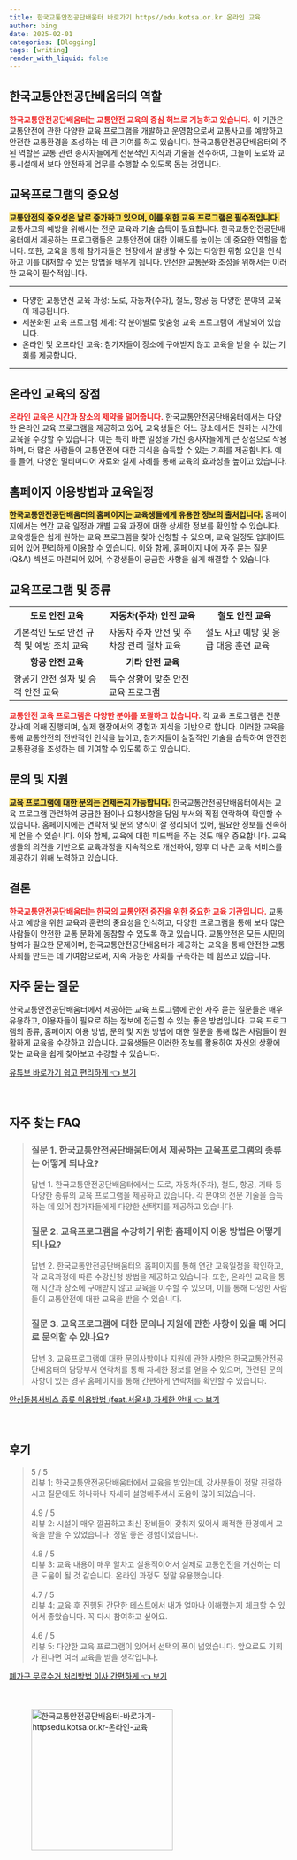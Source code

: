 ```yaml
---
title: 한국교통안전공단배움터 바로가기 https//edu.kotsa.or.kr 온라인 교육
author: bing
date: 2025-02-01
categories: [Blogging]
tags: [writing]
render_with_liquid: false
---
```



<h2 id='한국교통안전공단배움터의 역할'>한국교통안전공단배움터의 역할</h2>

<p><b><span style="color: #ee2323;">한국교통안전공단배움터는 교통안전 교육의 중심 허브로 기능하고 있습니다.</span></b> 이 기관은 교통안전에 관한 다양한 교육 프로그램을 개발하고 운영함으로써 교통사고를 예방하고 안전한 교통환경을 조성하는 데 큰 기여를 하고 있습니다. 한국교통안전공단배움터의 주된 역할은 교통 관련 종사자들에게 전문적인 지식과 기술을 전수하여, 그들이 도로와 교통시설에서 보다 안전하게 업무를 수행할 수 있도록 돕는 것입니다.</p>

<h2 id='교육프로그램의 중요성'>교육프로그램의 중요성</h2>

<p><b><span style="background-color: #ffe066;">교통안전의 중요성은 날로 증가하고 있으며, 이를 위한 교육 프로그램은 필수적입니다.</span></b> 교통사고의 예방을 위해서는 전문 교육과 기술 습득이 필요합니다. 한국교통안전공단배움터에서 제공하는 프로그램들은 교통안전에 대한 이해도를 높이는 데 중요한 역할을 합니다. 또한, 교육을 통해 참가자들은 현장에서 발생할 수 있는 다양한 위험 요인을 인식하고 이를 대처할 수 있는 방법을 배우게 됩니다. 안전한 교통문화 조성을 위해서는 이러한 교육이 필수적입니다.</p>

<hr />

<ul>
    <li>다양한 교통안전 교육 과정: 도로, 자동차(주차), 철도, 항공 등 다양한 분야의 교육이 제공됩니다.</li>
    <li>세분화된 교육 프로그램 체계: 각 분야별로 맞춤형 교육 프로그램이 개발되어 있습니다.</li>
    <li>온라인 및 오프라인 교육: 참가자들이 장소에 구애받지 않고 교육을 받을 수 있는 기회를 제공합니다.</li>
</ul>

<hr />

<h2 id='온라인 교육의 장점'>온라인 교육의 장점</h2>

<p><b><span style="color: #ee2323;">온라인 교육은 시간과 장소의 제약을 덜어줍니다.</span></b> 한국교통안전공단배움터에서는 다양한 온라인 교육 프로그램을 제공하고 있어, 교육생들은 어느 장소에서든 원하는 시간에 교육을 수강할 수 있습니다. 이는 특히 바쁜 일정을 가진 종사자들에게 큰 장점으로 작용하며, 더 많은 사람들이 교통안전에 대한 지식을 습득할 수 있는 기회를 제공합니다. 예를 들어, 다양한 멀티미디어 자료와 실제 사례를 통해 교육의 효과성을 높이고 있습니다.</p>

<h2 id='홈페이지 이용방법과 교육일정'>홈페이지 이용방법과 교육일정</h2>

<p><b><span style="background-color: #ffe066;">한국교통안전공단배움터의 홈페이지는 교육생들에게 유용한 정보의 출처입니다.</span></b> 홈페이지에서는 연간 교육 일정과 개별 교육 과정에 대한 상세한 정보를 확인할 수 있습니다. 교육생들은 쉽게 원하는 교육 프로그램을 찾아 신청할 수 있으며, 교육 일정도 업데이트되어 있어 편리하게 이용할 수 있습니다. 이와 함께, 홈페이지 내에 자주 묻는 질문(Q&A) 섹션도 마련되어 있어, 수강생들이 궁금한 사항을 쉽게 해결할 수 있습니다.</p>

<h2 id='교육프로그램 및 종류'>교육프로그램 및 종류</h2>

<table>
    <tr>
        <td style="text-align: center; height: 17px;"><b>도로 안전 교육</b></td>
        <td style="text-align: center; height: 17px;"><b>자동차(주차) 안전 교육</b></td>
        <td style="text-align: center; height: 17px;"><b>철도 안전 교육</b></td>
    </tr>
    <tr>
        <td>기본적인 도로 안전 규칙 및 예방 조치 교육</td>
        <td>자동차 주차 안전 및 주차장 관리 절차 교육</td>
        <td>철도 사고 예방 및 응급 대응 훈련 교육</td>
    </tr>
    <tr>
        <td style="text-align: center; height: 17px;"><b>항공 안전 교육</b></td>
        <td style="text-align: center; height: 17px;"><b>기타 안전 교육</b></td>
        <td>&nbsp;</td>
    </tr>
    <tr>
        <td>항공기 안전 절차 및 승객 안전 교육</td>
        <td>특수 상황에 맞춘 안전 교육 프로그램</td>
        <td>&nbsp;</td>
    </tr>
</table>

<p><b><span style="color: #ee2323;">교통안전 교육 프로그램은 다양한 분야를 포괄하고 있습니다.</span></b> 각 교육 프로그램은 전문 강사에 의해 진행되며, 실제 현장에서의 경험과 지식을 기반으로 합니다. 이러한 교육을 통해 교통안전의 전반적인 인식을 높이고, 참가자들이 실질적인 기술을 습득하여 안전한 교통환경을 조성하는 데 기여할 수 있도록 하고 있습니다.</p>

<h2 id='문의 및 지원'>문의 및 지원</h2>

<p><b><span style="background-color: #ffe066;">교육 프로그램에 대한 문의는 언제든지 가능합니다.</span></b> 한국교통안전공단배움터에서는 교육 프로그램 관련하여 궁금한 점이나 요청사항을 담임 부서와 직접 연락하여 확인할 수 있습니다. 홈페이지에는 연락처 및 문의 양식이 잘 정리되어 있어, 필요한 정보를 신속하게 얻을 수 있습니다. 이와 함께, 교육에 대한 피드백을 주는 것도 매우 중요합니다. 교육생들의 의견을 기반으로 교육과정을 지속적으로 개선하여, 향후 더 나은 교육 서비스를 제공하기 위해 노력하고 있습니다.</p>

<h2 id='결론'>결론</h2>

<p><b><span style="color: #ee2323;">한국교통안전공단배움터는 한국의 교통안전 증진을 위한 중요한 교육 기관입니다.</span></b> 교통사고 예방을 위한 교육과 훈련의 중요성을 인식하고, 다양한 프로그램을 통해 보다 많은 사람들이 안전한 교통 문화에 동참할 수 있도록 하고 있습니다. 교통안전은 모든 시민의 참여가 필요한 문제이며, 한국교통안전공단배움터가 제공하는 교육을 통해 안전한 교통 사회를 만드는 데 기여함으로써, 지속 가능한 사회를 구축하는 데 힘쓰고 있습니다.</p>

<h2 id='자주 묻는 질문'>자주 묻는 질문</h2>

<p>한국교통안전공단배움터에서 제공하는 교육 프로그램에 관한 자주 묻는 질문들은 매우 유용하고, 이용자들이 필요로 하는 정보에 접근할 수 있는 좋은 방법입니다. 교육 프로그램의 종류, 홈페이지 이용 방법, 문의 및 지원 방법에 대한 질문을 통해 많은 사람들이 원활하게 교육을 수강하고 있습니다. 교육생들은 이러한 정보를 활용하여 자신의 상황에 맞는 교육을 쉽게 찾아보고 수강할 수 있습니다.</p>


<p><a class="click-button" title="유튜브 바로가기 쉽고 편리하게" href="https://yellowplanner.github.io/posts/%EC%9C%A0%ED%8A%9C%EB%B8%8C-%EB%B0%94%EB%A1%9C%EA%B0%80%EA%B8%B0-%EC%89%BD%EA%B3%A0-%ED%8E%B8%EB%A6%AC%ED%95%98%EA%B2%8C/" rel="dofollow">유튜브 바로가기 쉽고 편리하게 👈 보기</a></p><br>
<h2 id='자주_찾는_FAQ'>자주 찾는 FAQ</h2>
<div itemscope="" itemtype="https://schema.org/FAQPage"> 
<blockquote> 
<div itemscope="" itemprop="mainEntity" itemtype="https://schema.org/Question"> 
<h3 itemprop="name">질문 1. 한국교통안전공단배움터에서 제공하는 교육프로그램의 종류는 어떻게 되나요?</h3> 
<div itemscope="" itemprop="acceptedAnswer" itemtype="https://schema.org/Answer"> 
<span itemprop="text"> 
<p>답변 1. 한국교통안전공단배움터에서는 도로, 자동차(주차), 철도, 항공, 기타 등 다양한 종류의 교육 프로그램을 제공하고 있습니다. 각 분야의 전문 기술을 습득하는 데 있어 참가자들에게 다양한 선택지를 제공하고 있습니다.</p> 
</span> 
</div> 
</div> 

<div itemscope="" itemprop="mainEntity" itemtype="https://schema.org/Question"> 
<h3 itemprop="name">질문 2. 교육프로그램을 수강하기 위한 홈페이지 이용 방법은 어떻게 되나요?</h3> 
<div itemscope="" itemprop="acceptedAnswer" itemtype="https://schema.org/Answer"> 
<span itemprop="text"> 
<p>답변 2. 한국교통안전공단배움터의 홈페이지를 통해 연간 교육일정을 확인하고, 각 교육과정에 따른 수강신청 방법을 제공하고 있습니다. 또한, 온라인 교육을 통해 시간과 장소에 구애받지 않고 교육을 이수할 수 있으며, 이를 통해 다양한 사람들이 교통안전에 대한 교육을 받을 수 있습니다.</p> 
</span> 
</div> 
</div> 

<div itemscope="" itemprop="mainEntity" itemtype="https://schema.org/Question"> 
<h3 itemprop="name">질문 3. 교육프로그램에 대한 문의나 지원에 관한 사항이 있을 때 어디로 문의할 수 있나요?</h3> 
<div itemscope="" itemprop="acceptedAnswer" itemtype="https://schema.org/Answer"> 
<span itemprop="text"> 
<p>답변 3. 교육프로그램에 대한 문의사항이나 지원에 관한 사항은 한국교통안전공단배움터의 담당부서 연락처를 통해 자세한 정보를 얻을 수 있으며, 관련된 문의사항이 있는 경우 홈페이지를 통해 간편하게 연락처를 확인할 수 있습니다.</p> 
</span> 
</div> 
</div> 
</blockquote> 
</div>
<p><a class="click-button" title="안심돌봄서비스 종류 이용방법 (feat.서울시) 자세한 안내" href="https://yellowplanner.github.io/posts/%EC%95%88%EC%8B%AC%EB%8F%8C%EB%B4%84%EC%84%9C%EB%B9%84%EC%8A%A4-%EC%A2%85%EB%A5%98-%EC%9D%B4%EC%9A%A9%EB%B0%A9%EB%B2%95-(feat.%EC%84%9C%EC%9A%B8%EC%8B%9C)-%EC%9E%90%EC%84%B8%ED%95%9C-%EC%95%88%EB%82%B4/" rel="dofollow">안심돌봄서비스 종류 이용방법 (feat.서울시) 자세한 안내 👈 보기</a></p><br>
<h2 id='후기'>후기</h2>
<div itemscope itemtype="https://schema.org/Product">
  <blockquote>
  <div itemprop="review" itemscope itemtype="https://schema.org/Review">
      <div itemprop="reviewRating" itemscope itemtype="https://schema.org/Rating"> <span itemprop="ratingValue">5</span> / <span itemprop="bestRating">5</span> </div>
      <span itemprop="reviewBody">리뷰 1: 한국교통안전공단배움터에서 교육을 받았는데, 강사분들이 정말 친절하시고 질문에도 하나하나 자세히 설명해주셔서 도움이 많이 되었습니다.</span>
  </div>
  <br>
  <div itemprop="review" itemscope itemtype="https://schema.org/Review">
      <div itemprop="reviewRating" itemscope itemtype="https://schema.org/Rating"> <span itemprop="ratingValue">4.9</span> / <span itemprop="bestRating">5</span> </div>
      <span itemprop="reviewBody">리뷰 2: 시설이 매우 깔끔하고 최신 장비들이 갖춰져 있어서 쾌적한 환경에서 교육을 받을 수 있었습니다. 정말 좋은 경험이었습니다.</span>
  </div>
  <br>
  <div itemprop="review" itemscope itemtype="https://schema.org/Review">
      <div itemprop="reviewRating" itemscope itemtype="https://schema.org/Rating"> <span itemprop="ratingValue">4.8</span> / <span itemprop="bestRating">5</span> </div>
      <span itemprop="reviewBody">리뷰 3: 교육 내용이 매우 알차고 실용적이어서 실제로 교통안전을 개선하는 데 큰 도움이 될 것 같습니다. 온라인 과정도 정말 유용했습니다.</span>
  </div>
  <br>
  <div itemprop="review" itemscope itemtype="https://schema.org/Review">
      <div itemprop="reviewRating" itemscope itemtype="https://schema.org/Rating"> <span itemprop="ratingValue">4.7</span> / <span itemprop="bestRating">5</span> </div>
      <span itemprop="reviewBody">리뷰 4: 교육 후 진행된 간단한 테스트에서 내가 얼마나 이해했는지 체크할 수 있어서 좋았습니다. 꼭 다시 참여하고 싶어요.</span>
  </div>
  <br>
  <div itemprop="review" itemscope itemtype="https://schema.org/Review">
      <div itemprop="reviewRating" itemscope itemtype="https://schema.org/Rating"> <span itemprop="ratingValue">4.6</span> / <span itemprop="bestRating">5</span> </div>
      <span itemprop="reviewBody">리뷰 5: 다양한 교육 프로그램이 있어서 선택의 폭이 넓었습니다. 앞으로도 기회가 된다면 여러 교육을 받을 생각입니다.</span>
  </div>
  </blockquote>
</div>
<p><a class="click-button" title="폐가구 무료수거 처리방법 이사 간편하게" href="https://yellowplanner.github.io/posts/%ED%8F%90%EA%B0%80%EA%B5%AC-%EB%AC%B4%EB%A3%8C%EC%88%98%EA%B1%B0-%EC%B2%98%EB%A6%AC%EB%B0%A9%EB%B2%95-%EC%9D%B4%EC%82%AC-%EA%B0%84%ED%8E%B8%ED%95%98%EA%B2%8C/" rel="dofollow">폐가구 무료수거 처리방법 이사 간편하게 👈 보기</a></p><br>
<figure class="image"><img src="https://yellowplanner.github.io/assets/img/thumbnail/한국교통안전공단배움터-바로가기-httpsedu.kotsa.or.kr-온라인-교육.webp" alt="한국교통안전공단배움터-바로가기-httpsedu.kotsa.or.kr-온라인-교육" width="256" height="256"></figure>
